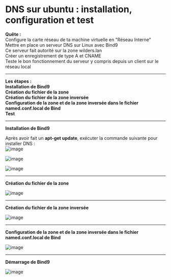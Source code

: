 # DNS sur ubuntu : installation, configuration et test

**Quête :**  
Configure la carte réseau de ta machine virtuelle en "Réseau Interne"  
Mettre en place un serveur DNS sur Linux avec Bind9  
Ce serveur fait autorité sur la zone wilders.lan  
Créer un enregistrement de type A et CNAME  
Teste le bon fonctionnement du serveur y compris depuis un client sur le réseau local  
___

**Les étapes :**  
**Installation de Bind9**  
**Création du fichier de la zone**  
**Création du fichier de la zone inversée**  
**Configuration de la zone et de la zone inversée dans le fichier named.conf.local de Bind**   
**Test**  
___

**Installation de Bind9**   

Après avoir fait un **apt-get update**, exécuter la commande suivante pour installer DNS :   
![image](https://github.com/techerbeatrice/DNS_ubuntu-server/assets/138071140/d8c34ab5-3951-4ade-b14e-7ed59a898047)

![image](https://github.com/techerbeatrice/DNS_ubuntu-server/assets/138071140/a51f8499-52f7-4de4-9d01-c919e3705f86)

![image](https://github.com/techerbeatrice/DNS_ubuntu-server/assets/138071140/fe864308-b746-4314-ae3f-499c299d6c4d)

____
**Création du fichier de la zone**   

![image](https://github.com/techerbeatrice/DNS_ubuntu-server/assets/138071140/40e78d59-083f-4110-86c4-9f37dea19d61)

____________
**Création du fichier de la zone inversée**   

![image](https://github.com/techerbeatrice/DNS_ubuntu-server/assets/138071140/eb8d4a1f-2bb0-42f2-810e-379870d53713)

_______________

**Configuration de la zone et de la zone inversée dans le fichier named.conf.local de Bind**   

![image](https://github.com/techerbeatrice/DNS_ubuntu-server/assets/138071140/d4077e8c-0e71-45cf-bd6a-fea927636634)

____


**Démarrage de Bind9**   

![image](https://github.com/techerbeatrice/DNS_ubuntu-server/assets/138071140/258a2fd6-4b52-4b56-92f1-4532ed447e41)


